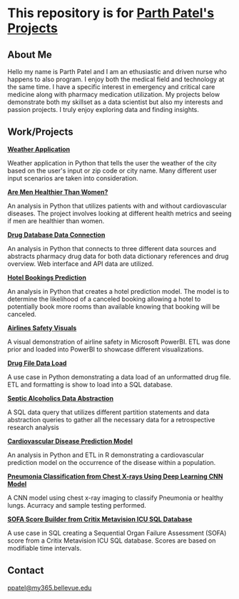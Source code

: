 # This repository is for [**Parth Patel's** Projects](https://github.com/ppatel12345/ParthPatelPortfolio/tree/main)

## About Me

Hello my name is Parth Patel and I am an ethusiastic and driven nurse who happens to also program. I enjoy both the medical field and technology at the same time. I have  a specific interest in emergency and critical care medicine along with pharmacy medication utilization. My projects below demonstrate both my skillset as a data scientist but also my interests and passion projects. I truly enjoy exploring data and finding insights. 

## Work/Projects

**[Weather Application](https://github.com/ppatel12345/ParthPatelPortfolio/tree/main/WeatherApplication)** 

Weather application in Python that tells the user the weather of the city based on the user's input or zip code or city name. Many different user input scenarios are taken into consideration.
    
**[Are Men Healthier Than Women?](https://github.com/ppatel12345/ParthPatelPortfolio/tree/main/AreMenHealthierThanWomen)**

An analysis in Python that utilizes patients with and without cardiovascular diseases. The project involves looking at different health metrics and seeing if men are healthier than women.

**[Drug Database Data Connection](https://github.com/ppatel12345/ParthPatelPortfolio/tree/main/DrugDatabaseDataConnection)**

An analysis in Python that connects to three different data sources and abstracts pharmacy drug data for both data dictionary references and drug overview. Web interface and API data are utilized. 
    
**[Hotel Bookings Prediction](https://github.com/ppatel12345/ParthPatelPortfolio/tree/main/HotelBookingsPrediction)**

An analysis in Python that creates a hotel prediction model. The model is to determine the likelihood of a canceled booking allowing a hotel to potentially book more rooms than available knowing that booking will be canceled. 
    
**[Airlines Safety Visuals](https://github.com/ppatel12345/ParthPatelPortfolio/tree/main/AirlinesSafetyVisuals)**

A visual demonstration of airline safety in Microsoft PowerBI. ETL was done prior and loaded into PowerBI to showcase different visualizations.

**[Drug File Data Load](https://github.com/ppatel12345/ParthPatelPortfolio/tree/main/DrugFileDataLoad)**

A use case in Python demonstrating a data load of an unformatted drug file. ETL and formatting is show to load into a SQL database. 

**[Septic Alcoholics Data Abstraction](https://github.com/ppatel12345/ParthPatelPortfolio/tree/main/SepticAlcoholicsDataAbstraction)**

A SQL data query that utilizes different partition statements and data abstraction queries to gather all the necessary data for a retrospective research analysis 

**[Cardiovascular Disease Prediction Model](https://github.com/ppatel12345/ParthPatelPortfolio/tree/main/CVDsPredictionModel)**

An analysis in Python and ETL in R demonstrating a cardiovascular prediction model on the occurrence of the disease within a population. 

**[Pneumonia Classification from Chest X-rays Using Deep Learning CNN Model](https://github.com/ppatel12345/ParthPatelPortfolio/tree/main/WeatherApplication)**

A CNN model using chest x-ray imaging to classify Pneumonia or healthy lungs. Acurracy and sample testing performed. 

**[SOFA Score Builder from Critix Metavision ICU SQL Database](https://github.com/ppatel12345/ParthPatelPortfolio/tree/main/SOFAScoreBuilder)**

A use case in SQL creating a Sequential Organ Failure Assessment (SOFA) score from a Critix Metavision ICU SQL database. Scores are based on modifiable time intervals.

## Contact

ppatel@my365.bellevue.edu
